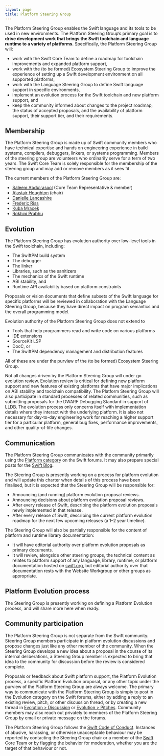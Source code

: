 ```yaml
---
layout: page
title: Platform Steering Group
---
```


The Platform Steering Group enables the Swift language and its tools to be used in new environments. The Platform Steering Group’s primary goal is to **drive development work that brings the Swift toolchain and language runtime to a variety of platforms**. Specifically, the Platform Steering Group will:

* work with the Swift Core Team to define a roadmap for toolchain improvements and expanded platform support,
* work with the (to be formed) Ecosystem Steering Group to improve the experience of setting up a Swift development environment on all supported platforms,
* work with the Language Steering Group to define Swift language support in specific environments,
* implement an evolution process for the Swift toolchain and new platform support, and
* keep the community informed about changes to the project roadmap, the status of accepted proposals, and the availability of platform support, their support tier, and their requirements.

## Membership

The Platform Steering Group is made up of Swift community members who have technical expertise and hands on engineering experience in build systems, compilers, debuggers, linkers, or systems programming. Members of the steering group are volunteers who ordinarily serve for a term of two years. The Swift Core Team is solely responsible for the membership of the steering group and may add or remove members as it sees fit.

The current members of the Platform Steering Group are:

* [Saleem Abdulrasool](https://github.com/compnerd) (Core Team Representative & member)
* [Alastair Houghton](https://github.com/al45tair) (chair)
* [Danielle Lancashire](https://github.com/endocrimes)
* [Frederic Riss](https://github.com/fredriss)
* [Kuba Mracek](https://github.com/kubamracek)
* [Rokhini Prabhu](https://github.com/rokhinip)

## Evolution

The Platform Steering Group has evolution authority over low-level tools in the Swift toolchain, including:

* The SwiftPM build system
* The debugger
* The linker
* Libraries, such as the sanitizers
* The mechanics of the Swift runtime
* ABI stability, and
* Runtime API availability based on platform constraints

Proposals or vision documents that define subsets of the Swift language for specific platforms will be reviewed in collaboration with the Language Steering Group, because they have direct impact on program semantics and the overall programming model.

Evolution authority of the Platform Steering Group does not extend to

* Tools that help programmers read and write code on various platforms
* IDE extensions
* SourceKit LSP
* DocC, or
* The SwiftPM dependency management and distribution features

All of these are under the purview of the (to be formed) Ecosystem Steering Group.

Not all changes driven by the Platform Steering Group will under go evolution review. Evolution review is critical for defining new platform support and new features of existing platforms that have major implications on ABI stability and toolchain compatibility. The Platform Steering Group will also participate in standard processes of related communities, such as submitting proposals for the DWARF Debugging Standard in support of LLDB. The evolution process only concerns itself with implementation details where they interact with the underlying platform. It is also not necessary for day-to-day engineering work for reaching a higher support tier for a particular platform, general bug fixes, performance improvements, and other quality-of-life changes.

## Communication

The Platform Steering Group communicates with the community primarily using the [Platform category](https://forums.swift.org/c/platform) on the Swift forums.  It may also prepare special posts for the [Swift Blog](https://www.swift.org/blog/).

The Steering Group is presently working on a process for platform evolution and will update this charter when details of this process have been finalised, but it is expected that the Steering Group will be responsible for:

* Announcing (and running) platform evolution proposal reviews.
* Announcing decisions about platform evolution proposal reviews.
* After every release of Swift, describing the platform evolution proposals newly implemented in that release.
* After every release of Swift, describing the current platform evolution roadmap for the next few upcoming releases (a 1–2 year timeline).

The Steering Group will also be partially responsible for the content of platform and runtime library documentation:

* It will have editorial authority over platform evolution proposals as primary documents.
* It will review, alongside other steering groups, the technical content as relates to platform support of any language, library, runtime, or platform documentation hosted on [swift.org](https://swift.org), but editorial authority over that documentation rests with the Website Workgroup or other groups as appropriate.

## Platform Evolution process

The Steering Group is presently working on defining a Platform Evolution process, and will share more here when ready.

## Community participation

The Platform Steering Group is not separate from the Swift community. Steering Group members participate in platform evolution discussions and propose changes just like any other member of the community.  When the Steering Group develops a new idea about a proposal in the course of its internal deliberations, a Steering Group member is expected to bring that idea to the community for discussion before the review is considered complete.

Proposals or feedback about Swift platform support, the Platform Evolution process, a specific Platform Evolution proposal, or any other topic under the purview of the Platform Steering Group are always welcome.  The primary way to communicate with the Platform Steering Group is simply to post in the Evolution category on the Swift forums, either by adding a reply to an existing review, pitch, or other discussion thread, or by creating a new thread in [Evolution > Discussion](https://forums.swift.org/c/evolution/discuss) or [Evolution > Pitches](https://forums.swift.org/c/evolution/pitches).  Community members may also reach out privately to members of the Platform Steering Group by email or private message on the forums.

The Platform Steering Group follows the [Swift Code of Conduct](https://www.swift.org/code-of-conduct/).  Instances of abusive, harassing, or otherwise unacceptable behaviour may be reported by contacting the Steering Group chair or a member of the [Swift Core Team](https://www.swift.org/community/#community-structure) or by flagging the behavior for moderation, whether you are the target of that behaviour or not.

